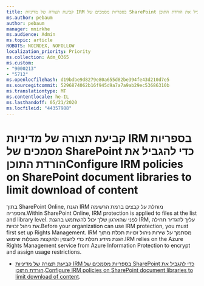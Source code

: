 ```yaml
---
title: קביעת תצורה של מדיניות IRM בספריות מסמכים של SharePoint כדי להגביל את הורדת התוכן
ms.author: pebaum
author: pebaum
manager: mnirkhe
ms.audience: Admin
ms.topic: article
ROBOTS: NOINDEX, NOFOLLOW
localization_priority: Priority
ms.collection: Adm_O365
ms.custom:
- "9000213"
- "5712"
ms.openlocfilehash: d19bdbe9d8279e80a655d82be394fe43d210d7e5
ms.sourcegitcommit: 5296874062b16f945d9a7a7a9ab29ec53686310b
ms.translationtype: MT
ms.contentlocale: he-IL
ms.lasthandoff: 05/21/2020
ms.locfileid: "44357988"
---
```

# <a name="configure-irm-policies-on-sharepoint-document-libraries-to-limit-download-of-content"></a><span data-ttu-id="3d607-102">קביעת תצורה של מדיניות IRM בספריות מסמכים של SharePoint כדי להגביל את הורדת התוכן</span><span class="sxs-lookup"><span data-stu-id="3d607-102">Configure IRM policies on SharePoint document libraries to limit download of content</span></span>

<span data-ttu-id="3d607-103">בתוך SharePoint Online, הגנת IRM מוחלת על קבצים ברמת הרשימה והספריה.</span><span class="sxs-lookup"><span data-stu-id="3d607-103">Within SharePoint Online, IRM protection is applied to files at the list and library level.</span></span> <span data-ttu-id="3d607-104">לפני שהארגון שלך יכול להשתמש בהגנת IRM, עליך להגדיר תחילה את ניהול זכויות.</span><span class="sxs-lookup"><span data-stu-id="3d607-104">Before your organization can use IRM protection, you must first set up Rights Management.</span></span> <span data-ttu-id="3d607-105">IRM מסתמך על שירות ניהול זכויות תכלת מתוך הגנת מידע תכלת כדי להצפין ולהקצות מגבלות שימוש.</span><span class="sxs-lookup"><span data-stu-id="3d607-105">IRM relies on the Azure Rights Management service from Azure Information Protection to encrypt and assign usage restrictions.</span></span>

- <span data-ttu-id="3d607-106">[קביעת תצורה של מדיניות IRM בספריות מסמכים של SharePoint כדי להגביל את הורדת התוכן](https://docs.microsoft.com/office365/securitycompliance/set-up-irm-in-sp-admin-center).</span><span class="sxs-lookup"><span data-stu-id="3d607-106">[Configure IRM policies on SharePoint document libraries to limit download of content](https://docs.microsoft.com/office365/securitycompliance/set-up-irm-in-sp-admin-center).</span></span>
